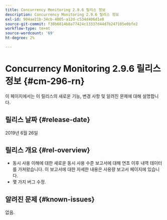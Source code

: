 ```yaml
---
title: Concurrency Monitoring 2.9.6 릴리스 정보
description: Concurrency Monitoring 2.9.6 릴리스 정보
exl-id: 904ae21b-34cb-4005-a12d-c534d406d1e8
source-git-commit: f30b6814b8a77424c13337d44d7b247105e0bfe2
workflow-type: tm+mt
source-wordcount: '69'
ht-degree: 2%

---
```


# Concurrency Monitoring 2.9.6 릴리스 정보 {#cm-296-rn}

이 페이지에서는 이 릴리스의 새로운 기능, 변경 사항 및 알려진 문제에 대해 설명합니다.

## 릴리스 날짜 {#release-date}

2019년 6월 26일


## 릴리스 개요 {#rel-overview}

* 동시 사용 이해에 대한 새로운 동시 사용 수준 보고서에 대해 연초 이후 내역 데이터를 가져왔습니다. 이 보고서에 대한 자세한 내용은 사용량 보고서 페이지에 있습니다.
* 몇 가지 버그 수정.


## 알려진 문제 {#known-issues}

없음.
